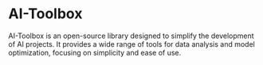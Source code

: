 # AI-Toolbox
AI-Toolbox is an open-source library designed to simplify the development of AI projects. It provides a wide range of tools for data analysis and model optimization, focusing on simplicity and ease of use.

